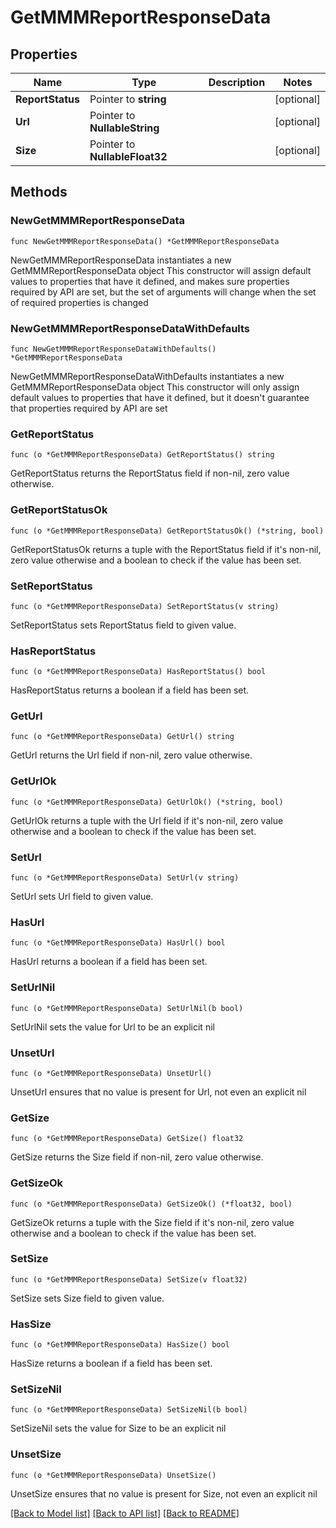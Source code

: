 # GetMMMReportResponseData

## Properties

Name | Type | Description | Notes
------------ | ------------- | ------------- | -------------
**ReportStatus** | Pointer to **string** |  | [optional] 
**Url** | Pointer to **NullableString** |  | [optional] 
**Size** | Pointer to **NullableFloat32** |  | [optional] 

## Methods

### NewGetMMMReportResponseData

`func NewGetMMMReportResponseData() *GetMMMReportResponseData`

NewGetMMMReportResponseData instantiates a new GetMMMReportResponseData object
This constructor will assign default values to properties that have it defined,
and makes sure properties required by API are set, but the set of arguments
will change when the set of required properties is changed

### NewGetMMMReportResponseDataWithDefaults

`func NewGetMMMReportResponseDataWithDefaults() *GetMMMReportResponseData`

NewGetMMMReportResponseDataWithDefaults instantiates a new GetMMMReportResponseData object
This constructor will only assign default values to properties that have it defined,
but it doesn't guarantee that properties required by API are set

### GetReportStatus

`func (o *GetMMMReportResponseData) GetReportStatus() string`

GetReportStatus returns the ReportStatus field if non-nil, zero value otherwise.

### GetReportStatusOk

`func (o *GetMMMReportResponseData) GetReportStatusOk() (*string, bool)`

GetReportStatusOk returns a tuple with the ReportStatus field if it's non-nil, zero value otherwise
and a boolean to check if the value has been set.

### SetReportStatus

`func (o *GetMMMReportResponseData) SetReportStatus(v string)`

SetReportStatus sets ReportStatus field to given value.

### HasReportStatus

`func (o *GetMMMReportResponseData) HasReportStatus() bool`

HasReportStatus returns a boolean if a field has been set.

### GetUrl

`func (o *GetMMMReportResponseData) GetUrl() string`

GetUrl returns the Url field if non-nil, zero value otherwise.

### GetUrlOk

`func (o *GetMMMReportResponseData) GetUrlOk() (*string, bool)`

GetUrlOk returns a tuple with the Url field if it's non-nil, zero value otherwise
and a boolean to check if the value has been set.

### SetUrl

`func (o *GetMMMReportResponseData) SetUrl(v string)`

SetUrl sets Url field to given value.

### HasUrl

`func (o *GetMMMReportResponseData) HasUrl() bool`

HasUrl returns a boolean if a field has been set.

### SetUrlNil

`func (o *GetMMMReportResponseData) SetUrlNil(b bool)`

 SetUrlNil sets the value for Url to be an explicit nil

### UnsetUrl
`func (o *GetMMMReportResponseData) UnsetUrl()`

UnsetUrl ensures that no value is present for Url, not even an explicit nil
### GetSize

`func (o *GetMMMReportResponseData) GetSize() float32`

GetSize returns the Size field if non-nil, zero value otherwise.

### GetSizeOk

`func (o *GetMMMReportResponseData) GetSizeOk() (*float32, bool)`

GetSizeOk returns a tuple with the Size field if it's non-nil, zero value otherwise
and a boolean to check if the value has been set.

### SetSize

`func (o *GetMMMReportResponseData) SetSize(v float32)`

SetSize sets Size field to given value.

### HasSize

`func (o *GetMMMReportResponseData) HasSize() bool`

HasSize returns a boolean if a field has been set.

### SetSizeNil

`func (o *GetMMMReportResponseData) SetSizeNil(b bool)`

 SetSizeNil sets the value for Size to be an explicit nil

### UnsetSize
`func (o *GetMMMReportResponseData) UnsetSize()`

UnsetSize ensures that no value is present for Size, not even an explicit nil

[[Back to Model list]](../README.md#documentation-for-models) [[Back to API list]](../README.md#documentation-for-api-endpoints) [[Back to README]](../README.md)


